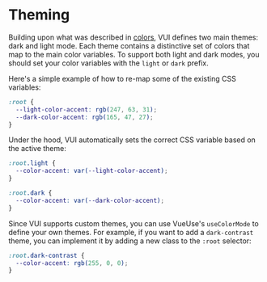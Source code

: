 # Theming

Building upon what was described in [colors](/docs/tokens/colors), VUI defines two main themes: dark and light mode. Each theme contains a distinctive set of colors that map to the main color variables. To support both light and dark modes, you should set your color variables with the `light` or `dark` prefix.

Here's a simple example of how to re-map some of the existing CSS variables:

```css
:root {
  --light-color-accent: rgb(247, 63, 31);
  --dark-color-accent: rgb(165, 47, 27);
}

```

Under the hood, VUI automatically sets the correct CSS variable based on the active theme:

```css
:root.light {
  --color-accent: var(--light-color-accent);
}

:root.dark {
  --color-accent: var(--dark-color-accent);
}

```

Since VUI supports custom themes, you can use VueUse's `useColorMode` to define your own themes. For example, if you want to add a `dark-contrast` theme, you can implement it by adding a new class to the `:root` selector:

```css
:root.dark-contrast {
  --color-accent: rgb(255, 0, 0);
}

```
